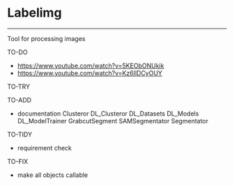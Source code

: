 # Labelimg
---
Tool for processing images

TO-DO
- https://www.youtube.com/watch?v=5KEObONUkik
- https://www.youtube.com/watch?v=Kz6IlDCyOUY

TO-TRY

TO-ADD
- documentation
Clusteror
DL_Clusteror
DL_Datasets
DL_Models
DL_ModelTrainer
GrabcutSegment
SAMSegmentator
Segmentator

TO-TIDY
- requirement check

TO-FIX
- make all objects callable